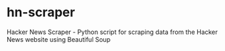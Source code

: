 # hn-scraper
Hacker News Scraper - Python script for scraping data from the Hacker News website using Beautiful Soup
